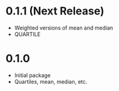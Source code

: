 # 0.1.1 (Next Release)
- Weighted versions of mean and median
- QUARTILE  

# 0.1.0
- Initial package
- Quartiles, mean, median, etc.